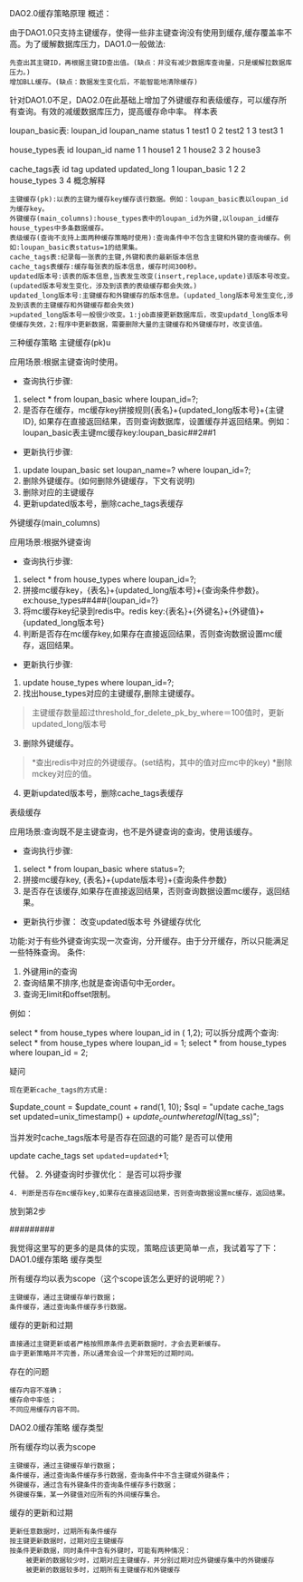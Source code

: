 DAO2.0缓存策略原理
概述：

由于DAO1.0只支持主键缓存，使得一些非主键查询没有使用到缓存,缓存覆盖率不高。为了缓解数据库压力，DAO1.0一般做法:

    先查出其主键ID，再根据主键ID查出值。(缺点：并没有减少数据库查询量，只是缓解拉数据库压力。)
    增加BLL缓存。(缺点：数据发生变化后，不能智能地清除缓存)

针对DAO1.0不足，DAO2.0在此基础上增加了外键缓存和表级缓存，可以缓存所有查询。有效的减缓数据库压力，提高缓存命中率。
样本表

loupan_basic表:
loupan_id 	loupan_name 	status
1 	test1 	0
2 	test2 	1
3 	test3 	1

house_types表
id 	loupan_id 	name
1 	1 	house1
2 	1 	house2
3 	2 	house3

cache_tags表
id 	tag 	updated 	updated_long
1 	loupan_basic 	1 	2
2 	house_types 	3 	4
概念解释

    主键缓存(pk):以表的主键为缓存key缓存该行数据。例如：loupan_basic表以loupan_id为缓存key。
    外键缓存(main_columns):house_types表中的loupan_id为外键,以loupan_id缓存house_types中多条数据缓存。
    表级缓存(查询不支持上面两种缓存策略时使用):查询条件中不包含主键和外键的查询缓存。例如:loupan_basic表status=1的结果集。
    cache_tags表:纪录每一张表的主键,外键和表的最新版本信息
    cache_tags表缓存:缓存每张表的版本信息，缓存时间300秒。
    updated版本号:该表的版本信息,当表发生改变(insert,replace,update)该版本号改变。(updated版本号发生变化，涉及到该表的表级缓存都会失效。)
    updated_long版本号:主键缓存和外键缓存的版本信息。(updated_long版本号发生变化,涉及到该表的主键缓存和外键缓存都会失效)
    >updated_long版本号一般很少改变。1:job直接更新数据库后，改变updatd_long版本号使缓存失效，2:程序中更新数据，需要删除大量的主键缓存和外键缓存时，改变该值。

三种缓存策略
主键缓存(pk)u

应用场景:根据主键查询时使用。
* 查询执行步骤:
1. select * from loupan_basic where loupan_id=?;
2. 是否存在缓存，mc缓存key拼接规则{表名}+{updated_long版本号}+{主键ID}, 如果存在直接返回结果，否则查询数据库，设置缓存并返回结果。例如：loupan_basic表主键mc缓存key:loupan_basic##2##1
* 更新执行步骤:
1. update loupan_basic set loupan_name=? where loupan_id=?;
2. 删除外键缓存。(如何删除外键缓存，下文有说明)
3. 删除对应的主键缓存
4. 更新updated版本号，删除cache_tags表缓存

外键缓存(main_columns)

应用场景:根据外键查询
* 查询执行步骤:
1. select * from house_types where loupan_id=?;
2. 拼接mc缓存key，{表名}+{updated_long版本号}+{查询条件参数}。ex:house_types##4##{loupan_id=?}
3. 将mc缓存key纪录到redis中。redis key:{表名}+{外键名}+{外键值}+{updated_long版本号}
4. 判断是否存在mc缓存key,如果存在直接返回结果，否则查询数据设置mc缓存，返回结果。
* 更新执行步骤:
1. update house_types where loupan_id=?;
2. 找出house_types对应的主键缓存,删除主键缓存。
>主键缓存数量超过threshold_for_delete_pk_by_where＝100值时，更新updated_long版本号
3. 删除外键缓存。
>*查出redis中对应的外键缓存。(set结构，其中的值对应mc中的key)
>*删除mckey对应的值。
4. 更新updated版本号，删除cache_tags表缓存

表级缓存

应用场景:查询既不是主键查询，也不是外键查询的查询，使用该缓存。
* 查询执行步骤:
1. select * from loupan_basic where status=?;
2. 拼接mc缓存key, {表名}+{update版本号}+{查询条件参数}
3. 是否存在该缓存,如果存在直接返回结果，否则查询数据设置mc缓存，返回结果。
* 更新执行步骤：
改变updated版本号
外键缓存优化

功能:对于有些外键查询实现一次查询，分开缓存。由于分开缓存，所以只能满足一些特殊查询。
条件:
1. 外键用in的查询
2. 查询结果不排序,也就是查询语句中无order。
3. 查询无limit和offset限制。

例如：

select  * from house_types where loupan_id in ( 1,2);
可以拆分成两个查询:
select * from house_types where loupan_id = 1;
select * from house_types where loupan_id = 2;

疑问

    现在更新cache_tags的方式是:

$update_count = $update_count + rand(1, 10);
$sql = "update cache_tags set updated=unix_timestamp() + $update_count where tag IN ($tag_ss)";

当并发时cache_tags版本号是否存在回退的可能? 是否可以使用

update cache_tags set `updated`=`updated`+1;

代替。
2. 外键查询时步骤优化：
是否可以将步骤

    4. 判断是否存在mc缓存key,如果存在直接返回结果，否则查询数据设置mc缓存，返回结果。

放到第2步

#########

我觉得这里写的更多的是具体的实现，策略应该更简单一点，我试着写了下：
DAO1.0缓存策略
缓存类型

所有缓存均以表为scope（这个scope该怎么更好的说明呢？）

    主键缓存，通过主键缓存单行数据；
    条件缓存，通过查询条件缓存多行数据。

缓存的更新和过期

    直接通过主键更新或者严格按照原条件去更新数据时，才会去更新缓存。
    由于更新策略并不完善，所以通常会设一个非常短的过期时间。

存在的问题

    缓存内容不准确；
    缓存命中率低；
    不同应用缓存内容不同。

DAO2.0缓存策略
缓存类型

所有缓存均以表为scope

    主键缓存，通过主键缓存单行数据；
    条件缓存，通过查询条件缓存多行数据，查询条件中不含主键或外键条件；
    外键缓存，通过含有外键条件的查询条件缓存多行数据；
    外键缓存集，某一外键值对应所有的外间缓存集合。

缓存的更新和过期

    更新任意数据时，过期所有条件缓存
    按主键更新数据时，过期对应主键缓存
    按条件更新数据，同时条件中含有外键时，可能有两种情况：
        被更新的数据较少时，过期对应主键缓存，并分别过期对应外键缓存集中的外键缓存
        被更新的数据较多时，过期所有主键缓存和外键缓存